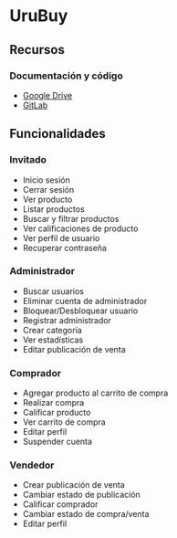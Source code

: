 # UruBuy

## Recursos

### Documentación y código

- [Google Drive](https://drive.google.com/drive/folders/1E44WdP6NlAZHWNDshlXj-SLgXuRHDt1z)
- [GitLab](https://gitlab.fing.edu.uy/proyecto-2022)

## Funcionalidades

### Invitado

- Inicio sesión
- Cerrar sesión
- Ver producto
- Listar productos
- Buscar y filtrar productos
- Ver calificaciones de producto
- Ver perfil de usuario
- Recuperar contraseña

### Administrador

- Buscar usuarios
- Eliminar cuenta de administrador
- Bloquear/Desbloquear usuario
- Registrar administrador
- Crear categoría
- Ver estadísticas
- Editar publicación de venta

### Comprador

- Agregar producto al carrito de compra
- Realizar compra
- Calificar producto
- Ver carrito de compra
- Editar perfil
- Suspender cuenta

### Vendedor

- Crear publicación de venta
- Cambiar estado de publicación
- Calificar comprador
- Cambiar estado de compra/venta
- Editar perfil

